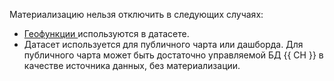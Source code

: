 
Материализацию нельзя отключить в следующих случаях:

* [Геофункции ](../../../datalens/function-ref/geographical-functions) используются в датасете.
* Датасет используется для публичного чарта или дашборда. Для публичного чарта может быть достаточно управляемой БД {{ CH }} в качестве источника данных, без материализации.
